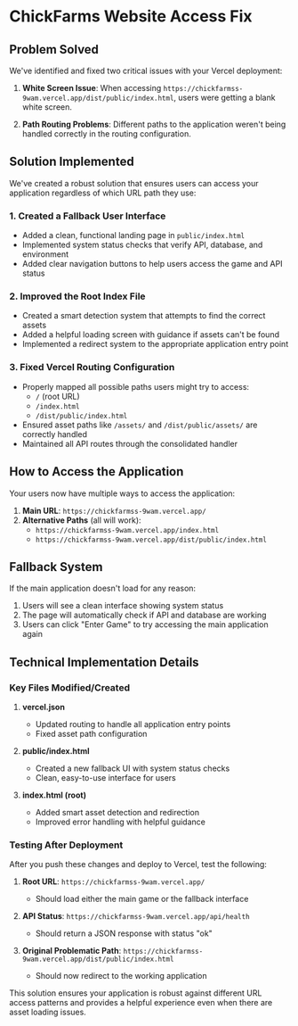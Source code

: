 # ChickFarms Website Access Fix

## Problem Solved

We've identified and fixed two critical issues with your Vercel deployment:

1. **White Screen Issue**: When accessing `https://chickfarmss-9wam.vercel.app/dist/public/index.html`, users were getting a blank white screen.

2. **Path Routing Problems**: Different paths to the application weren't being handled correctly in the routing configuration.

## Solution Implemented

We've created a robust solution that ensures users can access your application regardless of which URL path they use:

### 1. Created a Fallback User Interface

- Added a clean, functional landing page in `public/index.html`
- Implemented system status checks that verify API, database, and environment
- Added clear navigation buttons to help users access the game and API status

### 2. Improved the Root Index File

- Created a smart detection system that attempts to find the correct assets
- Added a helpful loading screen with guidance if assets can't be found
- Implemented a redirect system to the appropriate application entry point

### 3. Fixed Vercel Routing Configuration

- Properly mapped all possible paths users might try to access:
  - `/` (root URL)
  - `/index.html`
  - `/dist/public/index.html`
- Ensured asset paths like `/assets/` and `/dist/public/assets/` are correctly handled
- Maintained all API routes through the consolidated handler

## How to Access the Application

Your users now have multiple ways to access the application:

1. **Main URL**: `https://chickfarmss-9wam.vercel.app/`
2. **Alternative Paths** (all will work):
   - `https://chickfarmss-9wam.vercel.app/index.html`
   - `https://chickfarmss-9wam.vercel.app/dist/public/index.html`

## Fallback System

If the main application doesn't load for any reason:

1. Users will see a clean interface showing system status
2. The page will automatically check if API and database are working
3. Users can click "Enter Game" to try accessing the main application again

## Technical Implementation Details

### Key Files Modified/Created

1. **vercel.json**
   - Updated routing to handle all application entry points
   - Fixed asset path configuration

2. **public/index.html**
   - Created a new fallback UI with system status checks
   - Clean, easy-to-use interface for users

3. **index.html (root)**
   - Added smart asset detection and redirection
   - Improved error handling with helpful guidance

### Testing After Deployment

After you push these changes and deploy to Vercel, test the following:

1. **Root URL**: `https://chickfarmss-9wam.vercel.app/`
   - Should load either the main game or the fallback interface

2. **API Status**: `https://chickfarmss-9wam.vercel.app/api/health`
   - Should return a JSON response with status "ok"

3. **Original Problematic Path**: `https://chickfarmss-9wam.vercel.app/dist/public/index.html`
   - Should now redirect to the working application

This solution ensures your application is robust against different URL access patterns and provides a helpful experience even when there are asset loading issues.